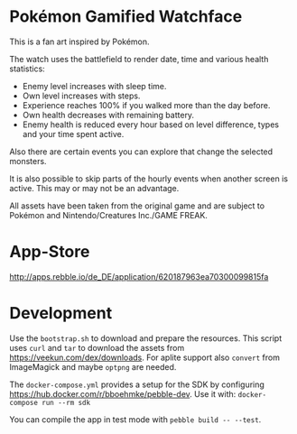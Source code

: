 # Pokémon Gamified Watchface

This is a fan art inspired by Pokémon.

The watch uses the battlefield to render date, time and various health statistics:
- Enemy level increases with sleep time.
- Own level increases with steps.
- Experience reaches 100% if you walked more than the day before.
- Own health decreases with remaining battery.
- Enemy health is reduced every hour based on level difference, types and your time spent active.

Also there are certain events you can explore that change the selected monsters.

It is also possible to skip parts of the hourly events when another screen is active. This may or may not be an advantage.

All assets have been taken from the original game and are subject to Pokémon and Nintendo/Creatures Inc./GAME FREAK.

# App-Store

http://apps.rebble.io/de_DE/application/620187963ea70300099815fa

# Development

Use the `bootstrap.sh` to download and prepare the resources. This script uses `curl` and `tar` to download the assets from https://veekun.com/dex/downloads. For aplite support also `convert` from ImageMagick and maybe `optpng` are needed.

The `docker-compose.yml` provides a setup for the SDK by configuring https://hub.docker.com/r/bboehmke/pebble-dev. Use it with:
`docker-compose run --rm sdk`

You can compile the app in test mode with `pebble build -- --test`.

